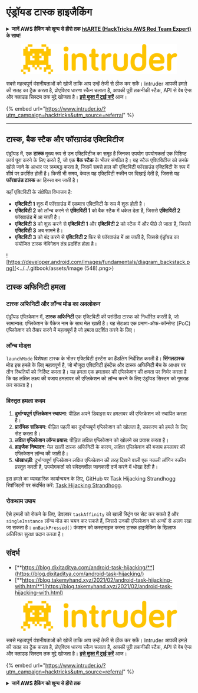 # एंड्रॉयड टास्क हाइजैकिंग

<details>

<summary><strong>जानें AWS हैकिंग को शून्य से हीरो तक</strong> <a href="https://training.hacktricks.xyz/courses/arte"><strong>htARTE (HackTricks AWS Red Team Expert)</strong></a><strong> के साथ!</strong></summary>

HackTricks का समर्थन करने के अन्य तरीके:

* अगर आप चाहते हैं कि आपकी **कंपनी HackTricks में विज्ञापित हो** या **HackTricks को PDF में डाउनलोड** करें तो [**सब्सक्रिप्शन प्लान्स**](https://github.com/sponsors/carlospolop) देखें!
* [**आधिकारिक PEASS & HackTricks स्वैग**](https://peass.creator-spring.com) प्राप्त करें
* [**द पीएस फैमिली**](https://opensea.io/collection/the-peass-family) की खोज करें, हमारा विशेष [**NFTs**](https://opensea.io/collection/the-peass-family) संग्रह
* **शामिल हों** 💬 [**डिस्कॉर्ड समूह**](https://discord.gg/hRep4RUj7f) या [**टेलीग्राम समूह**](https://t.me/peass) या **मुझे** ट्विटर पर **फॉलो** करें 🐦 [**@carlospolopm**](https://twitter.com/carlospolopm)**.**
* **अपने हैकिंग ट्रिक्स साझा करें** द्वारा PRs सबमिट करके [**HackTricks**](https://github.com/carlospolop/hacktricks) और [**HackTricks Cloud**](https://github.com/carlospolop/hacktricks-cloud) github repos.

</details>

<figure><img src="/.gitbook/assets/image (675).png" alt=""><figcaption></figcaption></figure>

सबसे महत्वपूर्ण वंशनीयताओं को खोजें ताकि आप उन्हें तेजी से ठीक कर सकें। Intruder आपकी हमले की सतह का ट्रैक करता है, प्रोएक्टिव धारणा स्कैन चलाता है, आपकी पूरी तकनीकी स्टैक, API से वेब ऐप्स और क्लाउड सिस्टम तक मुद्दे खोजता है। [**इसे मुफ्त में ट्राई करें**](https://www.intruder.io/?utm\_source=referral\&utm\_campaign=hacktricks) आज।

{% embed url="https://www.intruder.io/?utm_campaign=hacktricks&utm_source=referral" %}

***

## टास्क, बैक स्टैक और फॉरग्राउंड एक्टिविटीज

एंड्रॉयड में, एक **टास्क** मुख्य रूप से उन एक्टिविटीज का समूह है जिनका उपयोग उपयोगकर्ता एक विशिष्ट कार्य पूरा करने के लिए करते हैं, जो एक **बैक स्टैक** के भीतर संगठित है। यह स्टैक एक्टिविटीज को उनके खोले जाने के आधार पर क्रमबद्ध करता है, जिसमें सबसे हाल की एक्टिविटी फॉरग्राउंड एक्टिविटी के रूप में शीर्ष पर प्रदर्शित होती है। किसी भी समय, केवल यह एक्टिविटी स्क्रीन पर दिखाई देती है, जिससे यह **फॉरग्राउंड टास्क** का हिस्सा बन जाती है।

यहाँ एक्टिविटी के संक्षेपित विभाजन है:

- **एक्टिविटी 1** शुरू में फॉरग्राउंड में एकमात्र एक्टिविटी के रूप में शुरू होती है।
- **एक्टिविटी 2** को लॉन्च करने से **एक्टिविटी 1** को बैक स्टैक में धकेल देता है, जिससे **एक्टिविटी 2** फॉरग्राउंड में आ जाती है।
- **एक्टिविटी 3** को शुरू करने से **एक्टिविटी 1** और **एक्टिविटी 2** को स्टैक में और पीछे ले जाता है, जिससे **एक्टिविटी 3** अब सामने है।
- **एक्टिविटी 3** को बंद करने से **एक्टिविटी 2** फिर से फॉरग्राउंड में आ जाती है, जिससे एंड्रॉयड का संयोजित टास्क नेविगेशन तंत्र प्रदर्शित होता है।

![https://developer.android.com/images/fundamentals/diagram_backstack.png](<../../.gitbook/assets/image (548).png>)

## टास्क अफिनिटी हमला

### टास्क अफिनिटी और लॉन्च मोड का अवलोकन

एंड्रॉयड एप्लिकेशन में, **टास्क अफिनिटी** एक एक्टिविटी की पसंदीदा टास्क को निर्धारित करती है, जो सामान्यत: एप्लिकेशन के पैकेज नाम के साथ मेल खाती है। यह सेटअप एक प्रमाण-ऑफ-कॉन्सेप्ट (PoC) एप्लिकेशन को तैयार करने में महत्वपूर्ण है जो हमला प्रदर्शित करने के लिए।

### लॉन्च मोड्स

`launchMode` विशेषता टास्क के भीतर एक्टिविटी इंस्टेंस का हैंडलिंग निर्देशित करती है। **सिंगलटास्क** मोड इस हमले के लिए महत्वपूर्ण है, जो मौजूदा एक्टिविटी इंस्टेंस और टास्क अफिनिटी मैच के आधार पर तीन स्थितियों को निर्दिष्ट करता है। यह हमला एक हमलावर की एप्लिकेशन की क्षमता पर निर्भर करता है कि वह लक्षित लक्ष्य की बजाय हमलावर की एप्लिकेशन को लॉन्च करने के लिए एंड्रॉयड सिस्टम को गुमराह कर सकता है।

### विस्तृत हमला कदम

1. **दुर्भाग्यपूर्ण एप्लिकेशन स्थापना**: पीड़ित अपने डिवाइस पर हमलावर की एप्लिकेशन को स्थापित करता है।
2. **प्रारंभिक सक्रियण**: पीड़ित पहली बार दुर्भाग्यपूर्ण एप्लिकेशन को खोलता है, उपकरण को हमले के लिए सेट करता है।
3. **लक्षित एप्लिकेशन लॉन्च प्रयास**: पीड़ित लक्षित एप्लिकेशन को खोलने का प्रयास करता है।
4. **हाइजैक निष्पादन**: मेल खाती टास्क अफिनिटी के कारण, लक्षित एप्लिकेशन की बजाय हमलावर की एप्लिकेशन लॉन्च की जाती है।
5. **धोखाधड़ी**: दुर्भाग्यपूर्ण एप्लिकेशन लक्षित एप्लिकेशन की तरह दिखने वाली एक नकली लॉगिन स्क्रीन प्रस्तुत करती है, उपयोगकर्ता को संवेदनशील जानकारी दर्ज करने में धोखा देती है।

इस हमले का व्यावहारिक कार्यान्वयन के लिए, GitHub पर Task Hijacking Strandhogg रिपॉजिटरी पर संदर्भित करें: [Task Hijacking Strandhogg](https://github.com/az0mb13/Task_Hijacking_Strandhogg).

### रोकथाम उपाय

ऐसे हमलों को रोकने के लिए, डेवलपर `taskAffinity` को खाली स्ट्रिंग पर सेट कर सकते हैं और `singleInstance` लॉन्च मोड का चयन कर सकते हैं, जिससे उनकी एप्लिकेशन को अन्यों से अलग रखा जा सकता है। `onBackPressed()` फंक्शन को कस्टमाइज करना टास्क हाइजैकिंग के खिलाफ अतिरिक्त सुरक्षा प्रदान करता है।

## **संदर्भ**

* [**https://blog.dixitaditya.com/android-task-hijacking/**](https://blog.dixitaditya.com/android-task-hijacking/)
* [**https://blog.takemyhand.xyz/2021/02/android-task-hijacking-with.html**](https://blog.takemyhand.xyz/2021/02/android-task-hijacking-with.html)

<figure><img src="/.gitbook/assets/image (675).png" alt=""><figcaption></figcaption></figure>

सबसे महत्वपूर्ण वंशनीयताओं को खोजें ताकि आप उन्हें तेजी से ठीक कर सकें। Intruder आपकी हमले की सतह का ट्रैक करता है, प्रोएक्टिव धारणा स्कैन चलाता है, आपकी पूरी तकनीकी स्टैक, API से वेब ऐप्स और क्लाउड सिस्टम तक मुद्दे खोजता है। [**इसे मुफ्त में ट्राई करें**](https://www.intruder.io/?utm\_source=referral\&utm\_campaign=hacktricks) आज।

{% embed url="https://www.intruder.io/?utm_campaign=hacktricks&utm_source=referral" %}

<details>

<summary><strong>जानें AWS हैकिंग को शून्य से हीरो तक</strong> <a href="https
